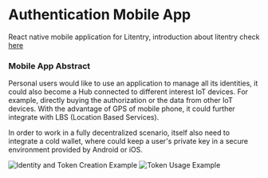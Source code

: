 # Authentication Mobile App

React native mobile application for Litentry, introduction about litentry check [here](https://www.litentry.com/post/litentry-introduction)


### Mobile App Abstract
Personal users would like to use an application to manage all its identities, it could also become a Hub connected to different interest IoT devices. For example, directly buying the authorization or the data from other IoT devices. With the advantage of GPS of mobile phone, it could further integrate with LBS (Location Based Services).

In order to work in a fully decentralized scenario, itself also need to integrate a cold wallet, where could keep a user's private key in a secure environment provided by Android or iOS.

![Identity and Token Creation Example](https://static.wixstatic.com/media/760d3a_52af33517358421daa3049c56a52545c~mv2_d_7754_1982_s_2.png/v1/fill/w_1480,h_378,al_c,q_90,usm_0.66_1.00_0.01/760d3a_52af33517358421daa3049c56a52545c~mv2_d_7754_1982_s_2.webp)
![Token Usage Example](https://static.wixstatic.com/media/760d3a_bcd14680c86244fb93b02097e7c8f0ef~mv2.png/v1/fill/w_1480,h_466,al_c,q_90,usm_0.66_1.00_0.01/760d3a_bcd14680c86244fb93b02097e7c8f0ef~mv2.webp)
